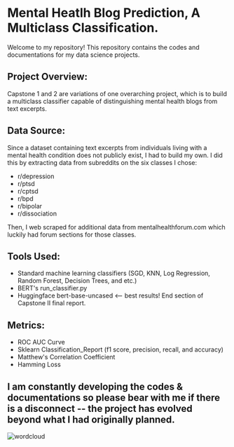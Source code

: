 # Mental Heatlh Blog Prediction, A Multiclass Classification.

Welcome to my repository! This repository contains the codes and documentations for my data science projects.

## Project Overview:

Capstone 1 and 2 are variations of one overarching project, which is to build a multiclass classifier capable of distinguishing mental health blogs from text excerpts.

## Data Source:

Since a dataset containing text excerpts from individuals living with a mental health condition does not publicly exist, I had to build my own. I did this by extracting data from subreddits on the six classes I chose:
- r/depression
- r/ptsd
- r/cptsd
- r/bpd
- r/bipolar
- r/dissociation

Then, I web scraped for additional data from mentalhealthforum.com which luckily had forum sections for those classes.

## Tools Used:
- Standard machine learning classifiers (SGD, KNN, Log Regression, Random Forest, Decision Trees, and etc.)
- BERT's run_classifier.py
- Huggingface bert-base-uncased <-- best results! End section of Capstone II final report.

## Metrics:
- ROC AUC Curve
- Sklearn Classification_Report (f1 score, precision, recall, and accuracy)
- Matthew's Correlation Coefficient
- Hamming Loss

## I am constantly developing the codes & documentations so please bear with me if there is a disconnect -- the project has evolved beyond what I had originally planned.







![wordcloud](https://user-images.githubusercontent.com/52942856/117498694-fc3acb00-af2e-11eb-97dd-912a211aa274.png)
